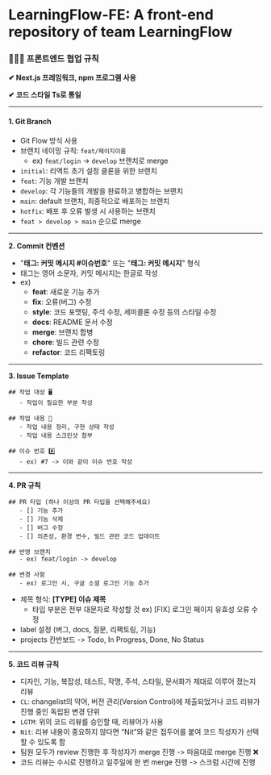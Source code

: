 # LearningFlow-FE: A front-end repository of team LearningFlow

### 👩🏻‍💻 프론트엔드 협업 규칙

**✔︎ Next.js 프레임워크, npm 프로그램 사용**

**✔︎ 코드 스타일 Ts로 통일**
***

#### 1. Git Branch
- Git Flow 방식 사용
- 브랜치 네이밍 규칙: `feat/페이지이름`
  - ex) `feat/login` -> `develop` 브랜치로 merge
- `initial`: 리액트 초기 설정 클론을 위한 브랜치
- `feat`: 기능 개발 브랜치
- `develop`: 각 기능들의 개발을 완료하고 병합하는 브랜치
- `main`: default 브랜치, 최종적으로 배포하는 브랜치
- `hotfix`: 배포 후 오류 발생 시 사용하는 브랜치
- `feat > develop > main` 순으로 merge
***

**2. Commit 컨벤션**
- "**태그: 커밋 메시지 #이슈번호**" 또는 "**태그: 커밋 메시지**" 형식
- 태그는 영어 소문자, 커밋 메시지는 한글로 작성
- ex)
  - **feat**: 새로운 기능 추가
  - **fix**: 오류(버그) 수정
  - **style**: 코드 포맷팅, 주석 수정, 세미콜론 수정 등의 스타일 수정
  - **docs**: README 문서 수정
  - **merge**: 브랜치 합병
  - **chore**: 빌드 관련 수정
  - **refactor**: 코드 리팩토링
***

**3. Issue Template**

```
## 작업 대상 🖥️
   - 작업이 필요한 부분 작성

## 작업 내용 📝
   - 작업 내용 정리, 구현 상태 작성
   - 작업 내용 스크린샷 첨부

## 이슈 번호 #️⃣
   - ex) #7 -> 이와 같이 이슈 번호 작성
```
***

**4. PR 규칙**

```
## PR 타입 (하나 이상의 PR 타입을 선택해주세요)
   - [] 기능 추가
   - [] 기능 삭제
   - [] 버그 수정
   - [] 의존성, 환경 변수, 빌드 관련 코드 업데이트

## 반영 브랜치
   - ex) feat/login -> develop

## 변경 사항
   - ex) 로그인 시, 구글 소셜 로그인 기능 추가
```

- 제목 형식: **[TYPE] 이슈 제목**
  - 타입 부분은 전부 대문자로 작성할 것 ex) [FIX] 로그인 페이지 유효성 오류 수정
- label 설정 (버그, docs, 질문, 리팩토링, 기능)
- projects 칸반보드 -> Todo, In Progress, Done, No Status
***

**5. 코드 리뷰 규칙**
- 디자인, 기능, 복잡성, 테스트, 작명, 주석, 스타일, 문서화가 제대로 이루어 졌는지 리뷰
- `CL`: changelist의 약어, 버전 관리(Version Control)에 제출되었거나 코드 리뷰가 진행 중인 독립된 변경 단위
- `LGTM`: 위의 코드 리뷰를 승인할 때, 리뷰어가 사용
- `Nit`: 리뷰 내용이 중요하지 않다면 “Nit”와 같은 접두어를 붙여 코드 작성자가 선택할 수 있도록 함
- 팀원 모두가 review 진행한 후 작성자가 merge 진행 -> 마음대로 merge 진행 ❌
- 코드 리뷰는 수시로 진행하고 일주일에 한 번 merge 진행 -> 스크럼 시간에 진행
